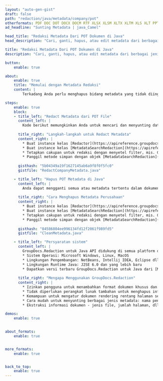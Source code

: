 ```yaml
---
layout: "auto-gen-gist"
draft: false
path: "redaction/java/metadata/company/pot"
otherformats: PDF DOC DOT DOCX DOCM RTF XLSX XLSM XLTX XLTM XLS XLT PPTX PPT PPSX POT PPS PPTM 
ad_headline: "Sunting Metadata | java_Camel"

head_title: "Redaksi Metadata Dari POT Dokumen di Java"
head_description: "Cari, ganti, hapus, atau edit metadata dari berbagai jenis dokumen dengan mudah dengan menerapkan filter untuk memilih properti metadata tertentu menggunakan GroupDocs.Redactions API untuk Java."

title: "Redaksi Metadata Dari POT Dokumen di Java"
description: "Cari, ganti, hapus, atau edit metadata dari berbagai jenis dokumen dengan mudah dengan menerapkan filter untuk memilih properti metadata tertentu menggunakan GroupDocs.Redactions API untuk Java."

button:
    enable: true

about:
    enable: true
    title: "Memulai dengan Metadata Redaksi"
    content: |
        Terkadang Anda perlu menghapus bidang metadata yang tidak diinginkan sepenuhnya atau Anda mungkin ingin memperbarui nilainya. Ada juga data tersembunyi yang terkait dengan file yang dapat dilihat menggunakan berbagai alat dan teknik. Ada banyak situasi di mana Anda tidak ingin data ini dapat diakses oleh siapa pun. Redaksi berarti penghapusan informasi yang tidak diinginkan atau rahasia dari berbagai dokumen. Semua format file termasuk PDF, DOC, DOCX, PPT, PPTX, XLS, XLSX dan lainnya memiliki struktur metadata tertentu. Properti metadata termasuk nama penulis, kategori, nama perusahaan, komentar, waktu pembuatan dan terakhir diperbarui, dll. Dengan GroupDocs.Redaction API Anda dapat menerapkan redaksi metadata ke salah satu bidang metadata ini. Anda dapat mengubah atau menghapusnya dengan memfilter metadata yang Anda inginkan. Dalam panduan ini kami akan menjelaskan bagaimana Anda dapat menerapkan redaksi metadata dari dokumen POT di Java.

steps:
    enable: true
    block:
    - title_left: "Redact Metadata dari POT File"
      content_left: |
        Kode berikut memungkinkan Anda untuk mencari dan menyunting data sensitif dari dokumen POT. Anda dapat mengatur ruang lingkup untuk redaksi dengan mengatur filter, mis. ke MetadataFilter.Company. Ini akan membuat kecocokan ekspresi reguler dibatalkan di semua item metadata, kecuali properti "Perusahaan":
        
      title_right: "Langkah-langkah untuk Redact Metadata"
      content_right: |
        * Buat instance kelas [Redactor](https://apireference.groupdocs.com/redaction/java/com.groupdocs.redaction/Redactor) & unggah file POT
        * Buat instance kelas [MetadataSearchRedaction](https://apireference.groupdocs.com/redaction/java/com.groupdocs.redaction.redactions/MetadataSearchRedaction) untuk menemukan dan mengganti data sensitif dari metadata dokumen
        * Tetapkan cakupan untuk redaksi dengan menyetel filter, mis. Gunakan MetadataFilters.Company dalam kode di bawah ini 
        * Panggil metode simpan dengan objek [MetadataSearchRedaction](https://apireference.groupdocs.com/redaction/java/com.groupdocs.redaction.redactions/MetadataSearchRedaction)
        
      gisthash: "5b04349a19f1627145ab6a9f8f0f5fc0"
      gistfile: "RedactCompanyMetadata.java"

    - title_left: "Hapus POT Metadata di Java"
      content_left: |
        Anda dapat mengganti semua atau metadata tertentu dalam dokumen dengan nilai kosong (kosong atau minimal) menggunakan kelas EraseMetadataRedaction. Kode berikut menunjukkan bagaimana Anda dapat memfilter dan kemudian menghapus properti metadata dari dokumen POT. Contoh di bawah ini mengosongkan semua properti dokumen:
        
      title_right: "Cara Menghapus Metadata Perusahaan"
      content_right: |
        * Buat instance kelas [Redactor](https://apireference.groupdocs.com/redaction/java/com.groupdocs.redaction/Redactor) & unggah file POT
        * Buat instance kelas [MetadataSearchRedaction](https://apireference.groupdocs.com/redaction/java/com.groupdocs.redaction.redactions/MetadataSearchRedaction) untuk menghapus metadata dokumen
        * Tetapkan cakupan untuk redaksi dengan menyetel filter, mis. Ganti MetadataFilter.All dengan MetadataFilter.Company dalam kode di bawah ini
        * Panggil metode simpan dengan objek [MetadataSearchRedaction](https://apireference.groupdocs.com/redaction/java/com.groupdocs.redaction.redactions/MetadataSearchRedaction)
        
      gisthash: "84586804ee996134fd12f2061f989fd5"
      gistfile: "CleanMetadata.java"

    - title_left: "Persyaratan sistem"
      content_left: |
        GroupDocs.Redaction untuk Java API didukung di semua platform dan sistem operasi utama. Untuk panduan persyaratan sistem lengkap, silakan kunjungi [persyaratan sistem](https://docs.groupdocs.com/redaction/java/system-requirements) Sebelum menjalankan kode di bawah, pastikan Anda telah menginstal prasyarat berikut di sistem Anda :
        * Sistem Operasi: Microsoft Windows, Linux, MacOS
        * Lingkungan Pengembangan: NetBeans, Intellij IDEA, Eclipse dll
        * Lingkungan Runtime Java: J2SE 6.0 dan yang lebih baru
        * Dapatkan versi terbaru GroupDocs.Redaction untuk Java dari [Maven](https://repository.groupdocs.com/webapp/#/artifacts/browse/tree/General/repo/com/groupdocs/groupdocs-redaction)
        
      title_right: "Mengapa Menggunakan GroupDocs.Redaction"
      content_right: |
        * Izinkan pengguna untuk menambahkan format dokumen khusus dan jenis redaksi
        * Tidak diperlukan perangkat lunak tambahan untuk menghapus informasi sensitif
        * Kemampuan untuk mengatur dokumen rendering rentang halaman sebagai PDF
        * Cara mudah untuk menyunting berbagai jenis metadata: nama penulis, versi, judul, subjek, deskripsi, dan banyak lagi
        * Ekstraksi informasi dokumen - jenis file, jumlah halaman, dll.

demos:
    enable: true
        

about_formats:
    enable: true


more_formats:
    enable: true


back_to_top:
    enable: true
---
```

